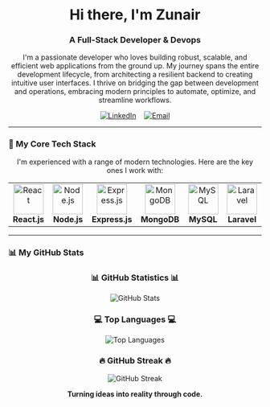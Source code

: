 <div align="center">
</div>

<h1 align="center">Hi there, I'm Zunair </h1>
<h3 align="center">A Full-Stack Developer & Devops</h3>

<p align="center">
  I'm a passionate developer who loves building robust, scalable, and efficient web applications from the ground up. My journey spans the entire development lifecycle, from architecting a resilient backend to creating intuitive user interfaces. I thrive on bridging the gap between development and operations, embracing modern principles to automate, optimize, and streamline workflows.
</p>

<p align="center">
  <a href="https://www.linkedin.com/in/zunair-shahid-1ab94327a/" target="_blank"><img src="https://img.shields.io/badge/LinkedIn-0077B5?style=for-the-badge&logo=linkedin&logoColor=white" alt="LinkedIn"/></a>
    
  <a href="mailto:zunairshahid02@gmail.com"><img src="https://img.shields.io/badge/Email-D14836?style=for-the-badge&logo=gmail&logoColor=white" alt="Email"/></a>
</p>

---

### 🚀 My Core Tech Stack

<p align="center">
  I'm experienced with a range of modern technologies. Here are the key ones I work with:
</p>

<table align="center">
  <tr>
    <td align="center" width="150">
      <a href="https://reactjs.org/" target="_blank">
        <img src="https://cdn.jsdelivr.net/gh/devicons/devicon/icons/react/react-original-wordmark.svg" width="60" height="60" alt="React" />
      </a>
      <br><strong>React.js</strong>
    </td>
    <td align="center" width="150">
      <a href="https://nodejs.org/" target="_blank">
        <img src="https://cdn.jsdelivr.net/gh/devicons/devicon/icons/nodejs/nodejs-original-wordmark.svg" width="60" height="60" alt="Node.js" />
      </a>
      <br><strong>Node.js</strong>
    </td>
    <td align="center" width="150">
      <a href="https://expressjs.com/" target="_blank">
        <img src="https://cdn.jsdelivr.net/gh/devicons/devicon/icons/express/express-original-wordmark.svg" width="60" height="60" alt="Express.js" />
      </a>
      <br><strong>Express.js</strong>
    </td>
    <td align="center" width="150">
      <a href="https://www.mongodb.com/" target="_blank">
        <img src="https://cdn.jsdelivr.net/gh/devicons/devicon/icons/mongodb/mongodb-original-wordmark.svg" width="60" height="60" alt="MongoDB" />
      </a>
      <br><strong>MongoDB</strong>
    </td>
    <td align="center" width="150">
      <a href="https://www.mysql.com/" target="_blank">
        <img src="https://cdn.jsdelivr.net/gh/devicons/devicon/icons/mysql/mysql-original-wordmark.svg" width="60" height="60" alt="MySQL" />
      </a>
      <br><strong>MySQL</strong>
    </td>
    <td align="center" width="150">
      <a href="https://laravel.com" target="_blank">
        <img src="https://cdn.jsdelivr.net/gh/devicons/devicon/icons/laravel/laravel-original.svg" width="60" height="60" alt="Laravel" />
      </a>
      <br><strong>Laravel</strong>
    </td>
  </tr>
</table>

---

### 📊 My GitHub Stats

<h3 align="center">📊 GitHub Statistics 📊</h3>
<p align="center">
  <img src="https://github-readme-stats.vercel.app/api?username=zunair2002&show_icons=true&theme=tokyonight&include_all_commits=true" alt="GitHub Stats" />
</p>

<h3 align="center">💻 Top Languages 💻</h3>
<p align="center">
  <img src="https://github-readme-stats.vercel.app/api/top-langs/?username=zunair2002&layout=compact&langs_count=8&theme=tokyonight" alt="Top Languages" />
</p>

<h3 align="center">🔥 GitHub Streak 🔥</h3>
<p align="center">
  <img src="https://github-readme-streak-stats.herokuapp.com/?user=zunair2002&theme=tokyonight" alt="GitHub Streak" />
</p>
<p align="center">
  <strong>Turning ideas into reality through code.</strong>
</p>
